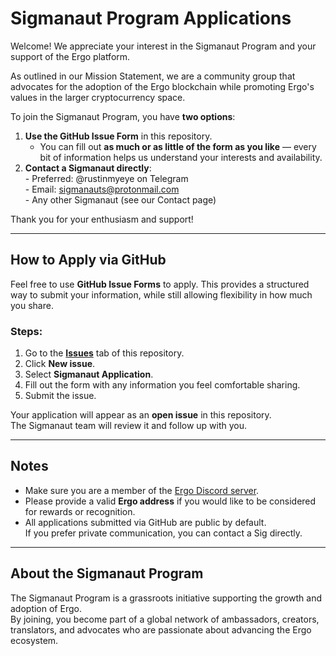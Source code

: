 # Sigmanaut Program Applications

Welcome! We appreciate your interest in the Sigmanaut Program and your support of the Ergo platform.

As outlined in our Mission Statement, we are a community group that advocates for the adoption of the Ergo blockchain while promoting Ergo's values in the larger cryptocurrency space.

To join the Sigmanaut Program, you have **two options**:

1. **Use the GitHub Issue Form** in this repository.  
   - You can fill out **as much or as little of the form as you like** — every bit of information helps us understand your interests and availability.
2. **Contact a Sigmanaut directly**:  
       - Preferred: @rustinmyeye on Telegram  
       - Email: sigmanauts@protonmail.com  
       - Any other Sigmanaut (see our Contact page)

Thank you for your enthusiasm and support!

---

## How to Apply via GitHub

Feel free to use **GitHub Issue Forms** to apply. This provides a structured way to submit your information, while still allowing flexibility in how much you share.

### Steps:
1. Go to the [**Issues**](../../issues) tab of this repository.
2. Click **New issue**.
3. Select **Sigmanaut Application**.
4. Fill out the form with any information you feel comfortable sharing.
5. Submit the issue.

Your application will appear as an **open issue** in this repository.  
The Sigmanaut team will review it and follow up with you.

---

## Notes
- Make sure you are a member of the [Ergo Discord server](https://discord.com/invite/ergo-platform-668903786361651200).
- Please provide a valid **Ergo address** if you would like to be considered for rewards or recognition.
- All applications submitted via GitHub are public by default.  
  If you prefer private communication, you can contact a Sig directly.

---

## About the Sigmanaut Program
The Sigmanaut Program is a grassroots initiative supporting the growth and adoption of Ergo.  
By joining, you become part of a global network of ambassadors, creators, translators, and advocates who are passionate about advancing the Ergo ecosystem.
